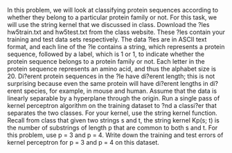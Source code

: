 In this problem, we will look at classifying protein sequences according to whether they belong to a particular
protein family or not. For this task, we will use the string kernel that we discussed in class. Download the
?les hw5train.txt and hw5test.txt from the class website. These ?les contain your training and test data
sets respectively.
The data ?les are in ASCII text format, and each line of the ?le contains a string, which represents a
protein sequence, followed by a label, which is 1 or 1, to indicate whether the protein sequence belongs to
a protein family or not. Each letter in the protein sequence represents an amino acid, and thus the alphabet
size is 20. Di?erent protein sequences in the ?le have di?erent length; this is not surprising because even the
same protein will have di?erent lengths in di?erent species, for example, in mouse and human.
Assume that the data is linearly separable by a hyperplane through the origin. Run a single pass of
kernel perceptron algorithm on the training dataset to ?nd a classi?er that separates the two classes. For
your kernel, use the string kernel function. Recall from class that given two strings s and t, the string kernel
Kp(s; t) is the number of substrings of length p that are common to both s and t. For this problem, use
p = 3 and p = 4. Write down the training and test errors of kernel perceptron for p = 3 and p = 4 on this
dataset.